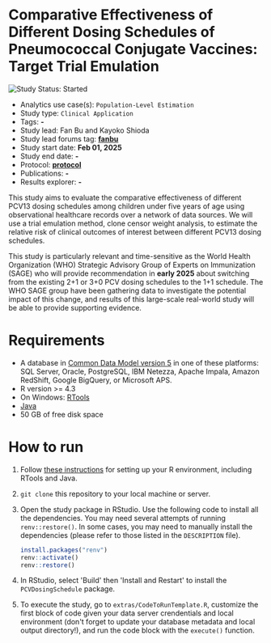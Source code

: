 Comparative Effectiveness of Different Dosing Schedules of Pneumococcal Conjugate Vaccines:
Target Trial Emulation
=============

<img src="https://img.shields.io/badge/Study%20Status-Started-blue.svg" alt="Study Status: Started">

- Analytics use case(s): `Population-Level Estimation`
- Study type: `Clinical Application`
- Tags: **-**
- Study lead: Fan Bu and Kayoko Shioda
- Study lead forums tag: **[fanbu](https://forums.ohdsi.org/u/fanbu)**
- Study start date: **Feb 01, 2025**
- Study end date: **-**
- Protocol: **[protocol](https://ohdsi-studies.github.io/PcvDosingSchedule/Protocol)**
- Publications: **-**
- Results explorer: **-**

This study aims to evaluate the comparative effectiveness of different PCV13 dosing schedules among children under five years of age using observational healthcare records over a network of data sources. 
We will use a trial emulation method, clone censor weight analysis, to estimate the relative risk of clinical outcomes of interest between different PCV13 dosing schedules. 

This study is particularly relevant and time-sensitive as the World Health Organization (WHO) Strategic Advisory Group of Experts on Immunization (SAGE) who will provide recommendation in **early 2025** about switching from the existing 2+1 or 3+0 PCV dosing schedules to the 1+1 schedule. 
The WHO SAGE group have been gathering data to investigate the potential impact of this change, and results of this large-scale real-world study will be able to provide supporting evidence.

Requirements
============

- A database in [Common Data Model version 5](https://github.com/OHDSI/CommonDataModel) in one of these platforms: SQL Server, Oracle, PostgreSQL, IBM Netezza, Apache Impala, Amazon RedShift, Google BigQuery, or Microsoft APS.
- R version >= 4.3
- On Windows: [RTools](http://cran.r-project.org/bin/windows/Rtools/)
- [Java](http://java.com)
- 50 GB of free disk space

How to run
==========
1. Follow [these instructions](https://ohdsi.github.io/Hades/rSetup.html) for setting up your R environment, including RTools and Java.

2. `git clone` this repository to your local machine or server.

3. Open the study package in RStudio. Use the following code to install all the dependencies. You may need several attempts of running `renv::restore()`. In some cases, you may need to manually install the dependencies (please refer to those listed in the `DESCRIPTION` file). 

	```r
	install.packages("renv")
	renv::activate()
	renv::restore()
	```

4. In RStudio, select 'Build' then 'Install and Restart' to install the `PCVDosingSchedule` package.

5. To execute the study, go to `extras/CodeToRunTemplate.R`, customize the first block of code given your data server crendentials and local environment (don't forget to update your database metadata and local output directory!), and run the code block with the `execute()` function.
